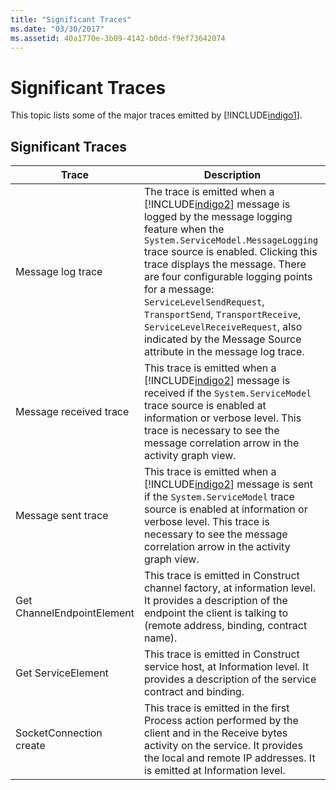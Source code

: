 ```yaml
---
title: "Significant Traces"
ms.date: "03/30/2017"
ms.assetid: 40a1770e-3b09-4142-b0dd-f9ef73642074
---
```

# Significant Traces
This topic lists some of the major traces emitted by [!INCLUDE[indigo1](../../../../../includes/indigo1-md.md)].  
  
## Significant Traces  
  
|Trace|Description|  
|-----------|-----------------|  
|Message log trace|The trace is emitted when a [!INCLUDE[indigo2](../../../../../includes/indigo2-md.md)] message is logged by the message logging feature when the `System.ServiceModel.MessageLogging` trace source is enabled. Clicking this trace displays the message. There are four configurable logging points for a message: `ServiceLevelSendRequest`, `TransportSend`, `TransportReceive`, `ServiceLevelReceiveRequest`, also indicated by the Message Source attribute in the message log trace.|  
|Message received trace|This trace is emitted when a [!INCLUDE[indigo2](../../../../../includes/indigo2-md.md)] message is received if the `System.ServiceModel` trace source is enabled at information or verbose level. This trace is necessary to see the message correlation arrow in the activity graph view.|  
|Message sent trace|This trace is emitted when a [!INCLUDE[indigo2](../../../../../includes/indigo2-md.md)] message is sent if the `System.ServiceModel` trace source is enabled at information or verbose level. This trace is necessary to see the message correlation arrow in the activity graph view.|  
|Get ChannelEndpointElement|This trace is emitted in Construct channel factory, at information level. It provides a description of the endpoint the client is talking to (remote address, binding, contract name).|  
|Get ServiceElement|This trace is emitted in Construct service host, at Information level. It provides a description of the service contract and binding.|  
|SocketConnection create|This trace is emitted in the first Process action performed by the client and in the Receive bytes activity on the service. It provides the local and remote IP addresses. It is emitted at Information level.|
